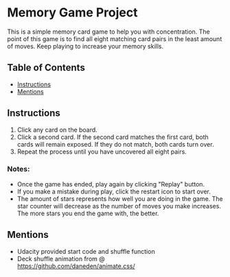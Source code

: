 # Memory Game Project

This is a simple memory card game to help you with concentration. The point of this game is to find all eight matching card pairs in the least amount of moves. Keep playing to increase your memory skills.

## Table of Contents

* [Instructions](#instructions)
* [Mentions](#mentions)

## Instructions

1. Click any card on the board.
2. Click a second card. If the second card matches the first card, both cards will remain exposed. If they do not match, both cards turn over.
3. Repeat the process until you have uncovered all eight pairs.

### Notes:
- Once the game has ended, play again by clicking "Replay" button.
-  If you make a mistake during play, click the restart icon to start over.
- The amount of stars represents how well you are doing in the game. The star counter will decrease as the number of moves you make increases. The more stars you end the game with, the better.


## Mentions
- Udacity provided start code and shuffle function
- Deck shuffle animation from @ https://github.com/daneden/animate.css/
